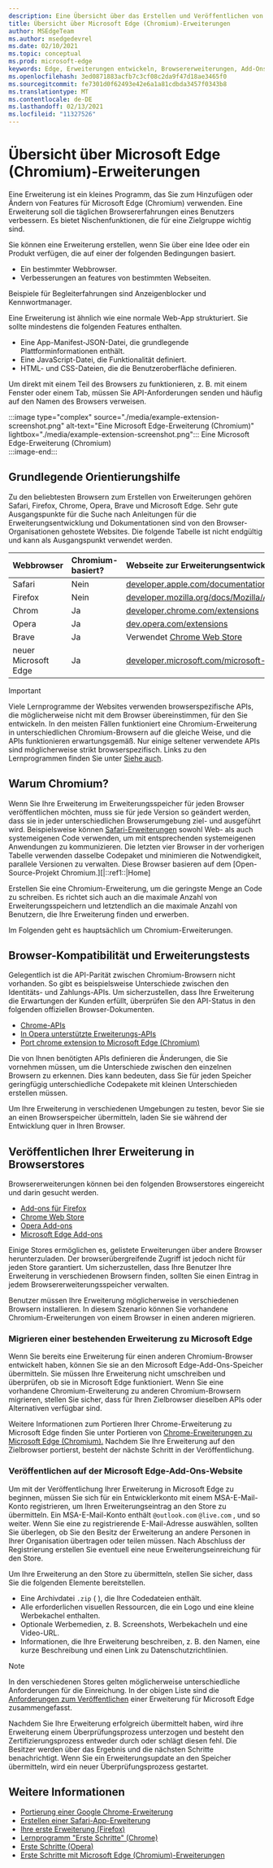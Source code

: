 ```yaml
---
description: Eine Übersicht über das Erstellen und Veröffentlichen von Microsoft Edge (Chromium)-Erweiterungen.
title: Übersicht über Microsoft Edge (Chromium)-Erweiterungen
author: MSEdgeTeam
ms.author: msedgedevrel
ms.date: 02/10/2021
ms.topic: conceptual
ms.prod: microsoft-edge
keywords: Edge, Erweiterungen entwickeln, Browsererweiterungen, Add-Ons, Partner Center, Entwickler, Chromium-Erweiterungen
ms.openlocfilehash: 3ed0871883acfb7c3cf08c2da9f47d18ae3465f0
ms.sourcegitcommit: fe7301d0f62493e42e6a1a81cdbda3457f0343b8
ms.translationtype: MT
ms.contentlocale: de-DE
ms.lasthandoff: 02/13/2021
ms.locfileid: "11327526"
---
```

# Übersicht über Microsoft Edge (Chromium)-Erweiterungen  

Eine Erweiterung ist ein kleines Programm, das Sie zum Hinzufügen oder Ändern von Features für Microsoft Edge \(Chromium\) verwenden.  Eine Erweiterung soll die täglichen Browsererfahrungen eines Benutzers verbessern.  Es bietet Nischenfunktionen, die für eine Zielgruppe wichtig sind.  

Sie können eine Erweiterung erstellen, wenn Sie über eine Idee oder ein Produkt verfügen, die auf einer der folgenden Bedingungen basiert.  

*   Ein bestimmter Webbrowser.  
*   Verbesserungen an features von bestimmten Webseiten.  
    
Beispiele für Begleiterfahrungen sind Anzeigenblocker und Kennwortmanager.  

Eine Erweiterung ist ähnlich wie eine normale Web-App strukturiert.  Sie sollte mindestens die folgenden Features enthalten.

*   Eine App-Manifest-JSON-Datei, die grundlegende Plattforminformationen enthält.  
*   Eine JavaScript-Datei, die Funktionalität definiert.  
*   HTML- und CSS-Dateien, die die Benutzeroberfläche definieren.  

Um direkt mit einem Teil des Browsers zu funktionieren, z. B. mit einem Fenster oder einem Tab, müssen Sie API-Anforderungen senden und häufig auf den Namen des Browsers verweisen.  

:::image type="complex" source="./media/example-extension-screenshot.png" alt-text="Eine Microsoft Edge-Erweiterung (Chromium)" lightbox="./media/example-extension-screenshot.png":::
  Eine Microsoft Edge-Erweiterung \(Chromium\)  
:::image-end:::  

## Grundlegende Orientierungshilfe  

Zu den beliebtesten Browsern zum Erstellen von Erweiterungen gehören Safari, Firefox, Chrome, Opera, Brave und Microsoft Edge.  Sehr gute Ausgangspunkte für die Suche nach Anleitungen für die Erweiterungsentwicklung und Dokumentationen sind von den Browser-Organisationen gehostete Websites.  Die folgende Tabelle ist nicht endgültig und kann als Ausgangspunkt verwendet werden.  

| Webbrowser | Chromium-basiert? | Webseite zur Erweiterungsentwicklung |  
|:--- |:--- |:--- |  
| Safari | Nein | [developer.apple.com/documentation/safariservices/safari_app_extensions][AppleDeveloperSafariservicesAppExtensions] |  
| Firefox | Nein | [developer.mozilla.org/docs/Mozilla/Add-ons/WebExtensions][MDNWebextensions] |  
| Chrom | Ja | [developer.chrome.com/extensions][ChromeDeveloperExtensions] |  
| Opera | Ja | [dev.opera.com/extensions][OperaDevExtensions] |  
| Brave | Ja | Verwendet [Chrome Web Store][GoogleChromeWebstoreCategoryExtensions] |  
| neuer Microsoft Edge | Ja | [developer.microsoft.com/microsoft-edge/extensions][MicrosoftDeveloperEdgeExtensions] |  

> [!IMPORTANT]
> Viele Lernprogramme der Websites verwenden browserspezifische APIs, die möglicherweise nicht mit dem Browser übereinstimmen, für den Sie entwickeln.  In den meisten Fällen funktioniert eine Chromium-Erweiterung in unterschiedlichen Chromium-Browsern auf die gleiche Weise, und die APIs funktionieren erwartungsgemäß.  Nur einige seltener verwendete APIs sind möglicherweise strikt browserspezifisch.  Links zu den Lernprogrammen finden Sie unter [Siehe auch](#see-also).  

## Warum Chromium?  

Wenn Sie Ihre Erweiterung im Erweiterungsspeicher für jeden Browser veröffentlichen möchten, muss sie für jede Version so geändert werden, dass sie in jeder unterschiedlichen Browserumgebung ziel- und ausgeführt wird.  Beispielsweise können [Safari-Erweiterungen][AppleDeveloperSafariservicesAppExtensions] sowohl Web- als auch systemeigenen Code verwenden, um mit entsprechenden systemeigenen Anwendungen zu kommunizieren.  Die letzten vier Browser in der vorherigen Tabelle verwenden dasselbe Codepaket und minimieren die Notwendigkeit, parallele Versionen zu verwalten.  Diese Browser basieren auf dem [Open-Source-Projekt Chromium.][|::ref1::|Home]  

Erstellen Sie eine Chromium-Erweiterung, um die geringste Menge an Code zu schreiben.  Es richtet sich auch an die maximale Anzahl von Erweiterungsspeichern und letztendlich an die maximale Anzahl von Benutzern, die Ihre Erweiterung finden und erwerben.  

Im Folgenden geht es hauptsächlich um Chromium-Erweiterungen.  

## Browser-Kompatibilität und Erweiterungstests  

Gelegentlich ist die API-Parität zwischen Chromium-Browsern nicht vorhanden.  So gibt es beispielsweise Unterschiede zwischen den Identitäts- und Zahlungs-APIs.  Um sicherzustellen, dass Ihre Erweiterung die Erwartungen der Kunden erfüllt, überprüfen Sie den API-Status in den folgenden offiziellen Browser-Dokumenten.  

*   [Chrome-APIs][ChromeDeveloperExtensionsApiIndex]  
*   [In Opera unterstützte Erweiterungs-APIs][OperaDevExtensionsApis]  
*   [Port chrome extension to Microsoft Edge (Chromium)][ExtensionsChromiumDeveloperGuidePortChrome]  
    
Die von Ihnen benötigten APIs definieren die Änderungen, die Sie vornehmen müssen, um die Unterschiede zwischen den einzelnen Browsern zu erkennen.  Dies kann bedeuten, dass Sie für jeden Speicher geringfügig unterschiedliche Codepakete mit kleinen Unterschieden erstellen müssen.  

Um Ihre Erweiterung in verschiedenen Umgebungen zu testen, bevor Sie sie an einen Browserspeicher übermitteln, laden Sie sie während der Entwicklung quer in Ihren Browser.  

## Veröffentlichen Ihrer Erweiterung in Browserstores  

Browsererweiterungen können bei den folgenden Browserstores eingereicht und darin gesucht werden.  

*   [Add-ons für Firefox ][MozillaAddonsFirefoxExtensions]  
*   [Chrome Web Store][GoogleChromeWebstoreCategoryExtensions]  
*   [Opera Add-ons][OperaAddonsExtensions]  
*   [Microsoft Edge Add-ons][MicrosoftEdgeAddonsCategoryExtensions]  

Einige Stores ermöglichen es, gelistete Erweiterungen über andere Browser herunterzuladen.  Der browserübergreifende Zugriff ist jedoch nicht für jeden Store garantiert.  Um sicherzustellen, dass Ihre Benutzer Ihre Erweiterung in verschiedenen Browsern finden, sollten Sie einen Eintrag in jedem Browsererweiterungsspeicher verwalten.  

Benutzer müssen Ihre Erweiterung möglicherweise in verschiedenen Browsern installieren. In diesem Szenario können Sie vorhandene Chromium-Erweiterungen von einem Browser in einen anderen migrieren.  

### Migrieren einer bestehenden Erweiterung zu Microsoft Edge  

Wenn Sie bereits eine Erweiterung für einen anderen Chromium-Browser entwickelt haben, können Sie sie an den Microsoft Edge-Add-Ons-Speicher übermitteln. Sie müssen Ihre Erweiterung nicht umschreiben und überprüfen, ob sie in Microsoft Edge funktioniert.  Wenn Sie eine vorhandene Chromium-Erweiterung zu anderen Chromium-Browsern migrieren, stellen Sie sicher, dass für Ihren Zielbrowser dieselben APIs oder Alternativen verfügbar sind.  

Weitere Informationen zum Portieren Ihrer Chrome-Erweiterung zu Microsoft Edge finden Sie unter Portieren von [Chrome-Erweiterungen zu Microsoft Edge (Chromium).][ExtensionsChromiumDeveloperGuidePortChrome] Nachdem Sie Ihre Erweiterung auf den Zielbrowser portierst, besteht der nächste Schritt in der Veröffentlichung.  

### Veröffentlichen auf der Microsoft Edge-Add-Ons-Website  

Um mit der Veröffentlichung Ihrer [][MicrosoftDeveloperRegistration] Erweiterung in Microsoft Edge zu beginnen, müssen Sie sich für ein Entwicklerkonto mit einem MSA-E-Mail-Konto registrieren, um Ihren Erweiterungseintrag an den Store zu übermitteln.  Ein MSA-E-Mail-Konto enthält `@outlook.com` `@live.com` , und so weiter.  Wenn Sie eine zu registrierende E-Mail-Adresse auswählen, sollten Sie überlegen, ob Sie den Besitz der Erweiterung an andere Personen in Ihrer Organisation übertragen oder teilen müssen.  Nach Abschluss der Registrierung erstellen Sie eventuell eine neue Erweiterungseinreichung für den Store.  

Um Ihre Erweiterung an den Store zu übermitteln, stellen Sie sicher, dass Sie die folgenden Elemente bereitstellen.  

*   Eine Archivdatei `.zip` \( \), die Ihre Codedateien enthält.  
*   Alle erforderlichen visuellen Ressourcen, die ein Logo und eine kleine Werbekachel enthalten.  
*   Optionale Werbemedien, z. B. Screenshots, Werbekacheln und eine Video-URL.  
*   Informationen, die Ihre Erweiterung beschreiben, z. B. den Namen, eine kurze Beschreibung und einen Link zu Datenschutzrichtlinien.  

> [!NOTE]
> In den verschiedenen Stores gelten möglicherweise unterschiedliche Anforderungen für die Einreichung.  In der obigen Liste sind die [Anforderungen zum Veröffentlichen][ExtensionsChromiumPublish] einer Erweiterung für Microsoft Edge zusammengefasst.  

Nachdem Sie Ihre Erweiterung erfolgreich übermittelt haben, wird ihre Erweiterung einem Überprüfungsprozess unterzogen und besteht den Zertifizierungsprozess entweder durch oder schlägt diesen fehl.  Die Besitzer werden über das Ergebnis und die nächsten Schritte benachrichtigt.  Wenn Sie ein Erweiterungsupdate an den Speicher übermitteln, wird ein neuer Überprüfungsprozess gestartet.  

## <a name="see-also"></a>Weitere Informationen  

*   [Portierung einer Google Chrome-Erweiterung][ExtensionworkshopPorting]  
*   [Erstellen einer Safari-App-Erweiterung][AppleDeveloperSafariservicesAppExtensionsBuilding]  
*   [Ihre erste Erweiterung (Firefox)][MDNWebextensionsYourFirst]  
*   [Lernprogramm "Erste Schritte" (Chrome)][ChromeDeveloperExtensionsGetstarted]  
*   [Erste Schritte (Opera)][OperaDevExtensionsGettingStarted]  
*   [Erste Schritte mit Microsoft Edge (Chromium)-Erweiterungen][ExtensionsChromiumGettingStartedIndex]  

<!-- links -->  

[ExtensionsChromiumDeveloperGuidePortChrome]: ./developer-guide/port-chrome-extension.md "Port chrome extension to Microsoft Edge (Chromium) | Microsoft Docs"  
[ExtensionsChromiumGettingStartedIndex]: ./getting-started/index.md "Erste Schritte mit Microsoft Edge-Erweiterungen (Chromium) | Microsoft Docs"  
[ExtensionsChromiumPublish]: ./publish/publish-extension.md "Veröffentlichen einer Erweiterung | Microsoft Docs"  

[MicrosoftDeveloperEdgeExtensions]: https://developer.microsoft.com/microsoft-edge/extensions "Entwickeln von Erweiterungen für Microsoft Edge | Microsoft-Entwickler"  
[MicrosoftDeveloperRegistration]: https://developer.microsoft.com/registration "Partner Center | Microsoft-Entwickler"  

[MicrosoftEdgeAddonsCategoryExtensions]: https://microsoftedge.microsoft.com/addons/category/Edge-Extensions "Erweiterungen für Microsoft Edge | Microsoft Edge"  

[AppleDeveloperSafariservicesAppExtensions]: https://developer.apple.com/documentation/safariservices/safari_app_extensions "Safari-App-Erweiterungen | Apple-Entwickler"  
[AppleDeveloperSafariservicesAppExtensionsBuilding]: https://developer.apple.com/documentation/safariservices/safari_app_extensions/building_a_safari_app_extension "Erstellen einer Safari-App-Erweiterung | Apple-Entwickler"  

[ChromeDeveloperExtensions]: https://developer.chrome.com/extensions "Was sind Erweiterungen? | Chrome-Entwickler"  
[ChromeDeveloperExtensionsApiIndex]: https://developer.chrome.com/extensions/api_index "Chrome-APIs | Chrome-Entwickler"  
[ChromeDeveloperExtensionsGetstarted]: https://developer.chrome.com/extensions/getstarted "Tutorial für die ersten Schritte | Chrome-Entwickler"  

[ChromiumHome]: https://www.chromium.org/Home "Chromium"  

[ExtensionworkshopPorting]: https://extensionworkshop.com/documentation/develop/porting-a-google-chrome-extension "Portieren einer Google Chrome-Erweiterung | Erweiterungs-Workshop"  

[GoogleChromeWebstoreCategoryExtensions]: https://chrome.google.com/webstore/category/extensions "Erweiterungen | Chrome Web Store"  

[MDNWebextensions]: https://developer.mozilla.org/docs/Mozilla/Add-ons/WebExtensions "Browser-Erweiterungen | MDN"  
[MDNWebextensionsYourFirst]: https://developer.mozilla.org/docs/Mozilla/Add-ons/WebExtensions/Your_first_WebExtension "Ihre erste Erweiterung | MDN"  

[MozillaAddonsFirefoxExtensions]: https://addons.mozilla.org/firefox/extensions "Erweiterungen | Firefox Add-ons"  

[OperaAddonsExtensions]: https://addons.opera.com/extensions "Erweiterungen | Opera-Add-ons"  

[OperaDevExtensions]: https://dev.opera.com/extensions "Erweiterungsdokumentation | Dev. Opera"  
[OperaDevExtensionsApis]: https://dev.opera.com/extensions/apis "In Opera unterstützten Erweiterungs-APIs | Dev. Opera"  
[OperaDevExtensionsGettingStarted]: https://dev.opera.com/extensions/getting-started "Erste Schritte | Dev. Opera"  
